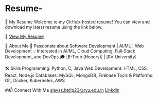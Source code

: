 # Resume-
📄 My Resume
Welcome to my GitHub-hosted resume! You can view and download my latest resume using the link below.

🔗 [View My Resume](https://github.com/Ajay2k4/Resume-/blob/main/Ajay%20Resume.pdf)

📌 About Me
🚀 Passionate about Software Development | AI/ML | Web Development
💡 Interested in AI/ML, Cloud Computing, Full-Stack Development, and DevOps
🎓 [B-Tech (Honors)] | [RV University]


🛠 Skills
Programming: Python, C, Java
Web Development: HTML, CSS, React, Node.js
Databases: MySQL, MongoDB, Firebase
Tools & Platforms: Git, Docker, Kubernetes, AWS

#📬 Connect With Me
ajayss.btdip23@rvu.edu.in
[Linkdin](https://www.linkedin.com/in/ajay-ss-03b51b226/)





